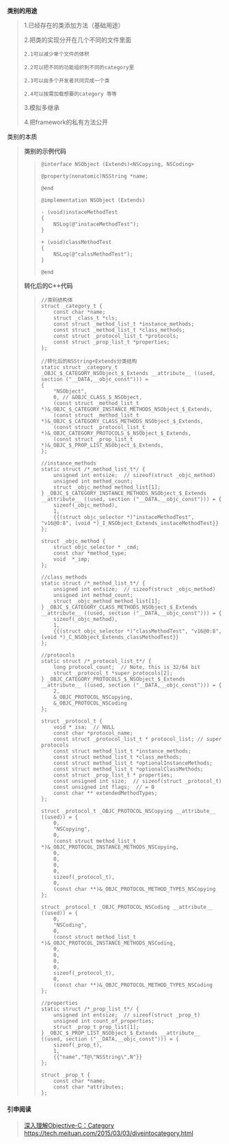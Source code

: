 **类别的用途**

> 1.已经存在的类添加方法（基础用途）
>
> 2.把类的实现分开在几个不同的文件里面
>
> ```
> 2.1可以减少单个文件的体积
>
> 2.2可以把不同的功能组织到不同的category里
>
> 2.3可以由多个开发者共同完成一个类
>
> 2.4可以按需加载想要的category 等等
> ```
>
> 3.模拟多继承
>
> 4.把framework的私有方法公开

类别的本质

> **类别的示例代码**
>
> > ```
> > @interface NSObject (Extends)<NSCopying, NSCoding>
> >
> > @property(nonatomic)NSString *name;
> >
> > @end
> >
> > @implementation NSObject (Extends)
> >
> > - (void)instaceMethodTest
> > {
> >     NSLog(@"instaceMethodTest");
> > }
> >
> > + (void)classMethodTest
> > {
> >     NSLog(@"calssMethodTest");
> > }
> >
> > @end
> > ```
>
> **转化后的C++代码**
>
> > ```
> > //类别结构体
> > struct _category_t {
> >     const char *name;
> >     struct _class_t *cls;
> >     const struct _method_list_t *instance_methods;
> >     const struct _method_list_t *class_methods;
> >     const struct _protocol_list_t *protocols;
> >     const struct _prop_list_t *properties;
> > };
> >
> > //转化后的NSString+Extends分类结构
> > static struct _category_t _OBJC_$_CATEGORY_NSObject_$_Extends __attribute__ ((used, section ("__DATA,__objc_const"))) = 
> > {
> >     "NSObject",
> >     0, // &OBJC_CLASS_$_NSObject,
> >     (const struct _method_list_t *)&_OBJC_$_CATEGORY_INSTANCE_METHODS_NSObject_$_Extends,
> >     (const struct _method_list_t *)&_OBJC_$_CATEGORY_CLASS_METHODS_NSObject_$_Extends,
> >     (const struct _protocol_list_t *)&_OBJC_CATEGORY_PROTOCOLS_$_NSObject_$_Extends,
> >     (const struct _prop_list_t *)&_OBJC_$_PROP_LIST_NSObject_$_Extends,
> > };
> >
> > //instance_methods
> > static struct /*_method_list_t*/ {
> >     unsigned int entsize;  // sizeof(struct _objc_method)
> >     unsigned int method_count;
> >     struct _objc_method method_list[1];
> > } _OBJC_$_CATEGORY_INSTANCE_METHODS_NSObject_$_Extends __attribute__ ((used, section ("__DATA,__objc_const"))) = {
> >     sizeof(_objc_method),
> >     1,
> >     {{(struct objc_selector *)"instaceMethodTest", "v16@0:8", (void *)_I_NSObject_Extends_instaceMethodTest}}
> > };
> >
> > struct _objc_method {
> >     struct objc_selector * _cmd;
> >     const char *method_type;
> >     void  *_imp;
> > };
> >
> > //class_methods
> > static struct /*_method_list_t*/ {
> >     unsigned int entsize;  // sizeof(struct _objc_method)
> >     unsigned int method_count;
> >     struct _objc_method method_list[1];
> > } _OBJC_$_CATEGORY_CLASS_METHODS_NSObject_$_Extends __attribute__ ((used, section ("__DATA,__objc_const"))) = {
> >     sizeof(_objc_method),
> >     1,
> >     {{(struct objc_selector *)"classMethodTest", "v16@0:8", (void *)_C_NSObject_Extends_classMethodTest}}
> > };
> >
> > //protocols
> > static struct /*_protocol_list_t*/ {
> >     long protocol_count;  // Note, this is 32/64 bit
> >     struct _protocol_t *super_protocols[2];
> > } _OBJC_CATEGORY_PROTOCOLS_$_NSObject_$_Extends __attribute__ ((used, section ("__DATA,__objc_const"))) = {
> >     2,
> >     &_OBJC_PROTOCOL_NSCopying,
> >     &_OBJC_PROTOCOL_NSCoding
> > };
> >
> > struct _protocol_t {
> >     void * isa;  // NULL
> >     const char *protocol_name;
> >     const struct _protocol_list_t * protocol_list; // super protocols
> >     const struct method_list_t *instance_methods;
> >     const struct method_list_t *class_methods;
> >     const struct method_list_t *optionalInstanceMethods;
> >     const struct method_list_t *optionalClassMethods;
> >     const struct _prop_list_t * properties;
> >     const unsigned int size;  // sizeof(struct _protocol_t)
> >     const unsigned int flags;  // = 0
> >     const char ** extendedMethodTypes;
> > };
> >
> > struct _protocol_t _OBJC_PROTOCOL_NSCopying __attribute__ ((used)) = {
> >     0,
> >     "NSCopying",
> >     0,
> >     (const struct method_list_t *)&_OBJC_PROTOCOL_INSTANCE_METHODS_NSCopying,
> >     0,
> >     0,
> >     0,
> >     0,
> >     sizeof(_protocol_t),
> >     0,
> >     (const char **)&_OBJC_PROTOCOL_METHOD_TYPES_NSCopying
> > };
> >
> > struct _protocol_t _OBJC_PROTOCOL_NSCoding __attribute__ ((used)) = {
> >     0,
> >     "NSCoding",
> >     0,
> >     (const struct method_list_t *)&_OBJC_PROTOCOL_INSTANCE_METHODS_NSCoding,
> >     0,
> >     0,
> >     0,
> >     0,
> >     sizeof(_protocol_t),
> >     0,
> >     (const char **)&_OBJC_PROTOCOL_METHOD_TYPES_NSCoding
> > };
> >
> > //properties
> > static struct /*_prop_list_t*/ {
> >     unsigned int entsize;  // sizeof(struct _prop_t)
> >     unsigned int count_of_properties;
> >     struct _prop_t prop_list[1];
> > } _OBJC_$_PROP_LIST_NSObject_$_Extends __attribute__ ((used, section ("__DATA,__objc_const"))) = {
> >     sizeof(_prop_t),
> >     1,
> >     {{"name","T@\"NSString\",N"}}
> > };
> >
> > struct _prop_t {
> >     const char *name;
> >     const char *attributes;
> > };
> > ```

#### 

#### 引申阅读

> [深入理解Objective-C：Category](https://tech.meituan.com/2015/03/03/diveintocategory.html)  https://tech.meituan.com/2015/03/03/diveintocategory.html



